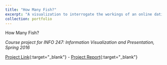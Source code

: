 ```yaml
---
title: "How Many Fish?"
excerpt: "A visualization to interrogate the workings of an online dating algorithm. (Spring 2016)<br/><img src='/images/500x300.png'>"
collection: portfolio
---
```


How Many Fish?

_Course project for INFO 247: Information Visualization and Presentation, Spring 2016_

[Project Link](http://howmanyfish.herokuapp.com/){:target="_blank"} - [Project Report](/files/HMF_S16_finalreport.pdf){:target="_blank"}
